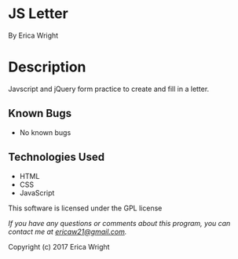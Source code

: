 # **JS Letter**
By Erica Wright

# Description
Javscript and jQuery form practice to create and fill in a letter.

## Known Bugs
* No known bugs

## Technologies Used
* HTML
* CSS
* JavaScript

This software is licensed under the GPL license

_If you have any questions or comments about this program, you can contact me at [ericaw21@gmail.com](mailto:ericaw21@gmail.com)._

Copyright (c) 2017 Erica Wright
